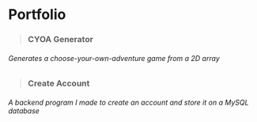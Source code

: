 # Portfolio

> ### CYOA Generator
###### Generates a choose-your-own-adventure game from a 2D array


> ### Create Account
###### A backend program I made to create an account and store it on a MySQL database
